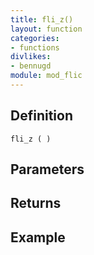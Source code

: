 ```yaml
---
title: fli_z()
layout: function
categories:
- functions
divlikes:
- bennugd
module: mod_flic
---
```


## Definition

    fli_z ( )

## Parameters

## Returns

## Example
